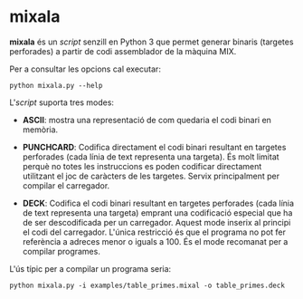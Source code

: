 # mixala

**mixala** és un *script* senzill en Python 3 que permet generar
binaris (targetes perforades) a partir de codi assemblador de la
màquina MIX.

Per a consultar les opcions cal executar:
```
python mixala.py --help
```

L'*script* suporta tres modes:

- **ASCII**: mostra una representació de com quedaria el codi binari
  en memòria.

- **PUNCHCARD**: Codifica directament el codi binari resultant en
  targetes perforades (cada línia de text representa una targeta). És
  molt limitat perquè no totes les instruccions es poden codificar
  directament utilitzant el joc de caràcters de les targetes. Servix
  principalment per compilar el carregador.

- **DECK**: Codifica el codi binari resultant en targetes perforades
  (cada línia de text representa una targeta) emprant una codificació
  especial que ha de ser descodificada per un carregador. Aquest mode
  inserix al principi el codi del carregador. L'única restricció és
  que el programa no pot fer referència a adreces menor o iguals a
  100. És el mode recomanat per a compilar programes.

L'ús típic per a compilar un programa seria:
```
python mixala.py -i examples/table_primes.mixal -o table_primes.deck
```
